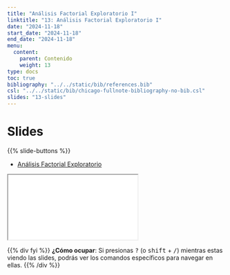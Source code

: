 ```yaml
---
title: "Análisis Factorial Exploratorio I"
linktitle: "13: Análisis Factorial Exploratorio I"
date: "2024-11-18"
start_date: "2024-11-18"
end_date: "2024-11-18"
menu:
  content:
    parent: Contenido
    weight: 13
type: docs
toc: true
bibliography: "../../static/bib/references.bib"
csl: "../../static/bib/chicago-fullnote-bibliography-no-bib.csl"
slides: "13-slides"
---
```


# Slides

{{% slide-buttons %}}

<ul class="nav nav-tabs" id="slide-tabs" role="tablist">
<li class="nav-item">
<a class="nav-link active" id="análisis-factorial-exploratorio-tab" data-toggle="tab" href="#análisis-factorial-exploratorio" role="tab" aria-controls="análisis-factorial-exploratorio" aria-selected="true">Análisis Factorial Exploratorio</a>
</li>
</ul>

<div id="slide-tabs" class="tab-content">

<div id="análisis-factorial-exploratorio" class="tab-pane fade show active" role="tabpanel" aria-labelledby="análisis-factorial-exploratorio-tab">

<div class="embed-responsive embed-responsive-16by9">

<iframe class="embed-responsive-item" src="/slides/13-slides.html#0">
</iframe>

</div>

</div>

</div>

{{% div fyi %}}
**¿Cómo ocupar**: Si presionas <kbd>?</kbd> (o <kbd>shift</kbd> + <kbd>/</kbd>) mientras estas viendo las slides, podrás ver los comandos específicos para navegar en ellas.
{{% /div %}}
